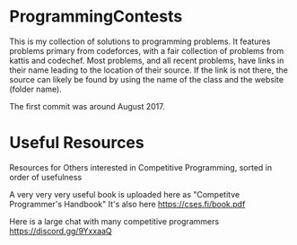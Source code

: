 # ProgrammingContests
This is my collection of solutions to programming problems.
It features problems primary from codeforces, with a fair collection of problems
from kattis and codechef.
Most problems, and all recent problems, have links in their name leading to the
location of their source. If the link is not there, the source can likely be
found by using the name of the class and the website (folder name).

The first commit was around August 2017.
# Useful Resources 
Resources for Others interested in Competitive Programming, sorted in order of usefulness

A very very very useful book is uploaded here as "Competitve Programmer's Handbook"
It's also here https://cses.fi/book.pdf

Here is a large chat with many competitive programmers
https://discord.gg/9YxxaaQ
